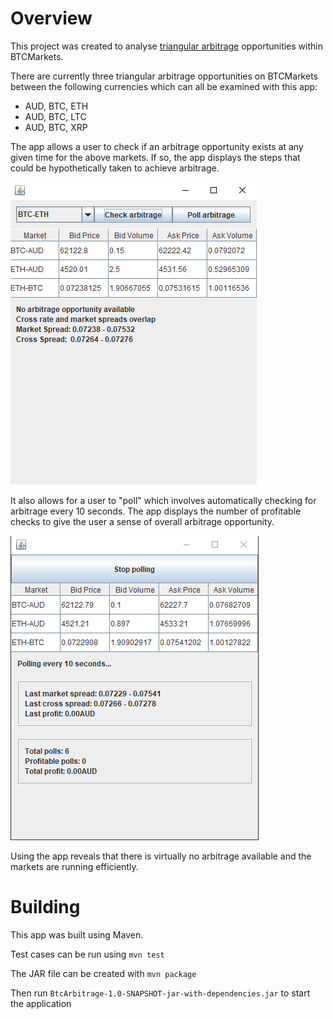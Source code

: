 # Overview
This project was created to analyse [triangular arbitrage](https://en.wikipedia.org/wiki/Triangular_arbitrage) opportunities within BTCMarkets.

There are currently three triangular arbitrage opportunities on BTCMarkets between the following currencies which can all be examined with this app:
- AUD, BTC, ETH
- AUD, BTC, LTC
- AUD, BTC, XRP

The app allows a user to check if an arbitrage opportunity exists at any given time for the above markets. If so, the app displays the steps that could be hypothetically taken to achieve arbitrage.

![check arbitrage](demo/check.png)

It also allows for a user to "poll" which involves automatically checking for arbitrage every 10 seconds. The app displays the number of profitable checks to give the user a sense of overall arbitrage opportunity.

![poll arbitrage](demo/polling.png)

Using the app reveals that there is virtually no arbitrage available and the markets are running efficiently.

# Building

This app was built using Maven.

Test cases can be run using `mvn test`

The JAR file can be created with `mvn package`

Then run `BtcArbitrage-1.0-SNAPSHOT-jar-with-dependencies.jar` to start the application